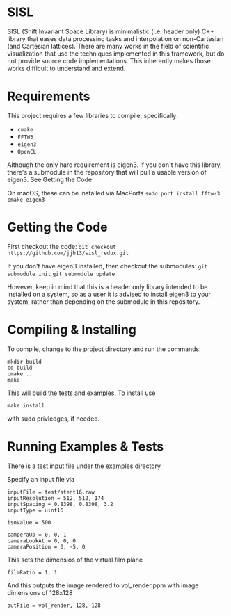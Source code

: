 SISL
====

SISL (Shift Invariant Space Library) is  minimalistic (i.e. header only) C++ library that eases
data processing tasks and interpolation on non-Cartesian (and Cartesian lattices). There are 
many works in the field of scientific visualization that use the techniques implemented in this
framework, but do not provide source code implementations. This inherently makes those works
difficult to understand and extend. 


Requirements
====
This project requires a few libraries to compile, specifically:
 * ```cmake```
 * ```FFTW3```
 * ```eigen3```
 * ```OpenCL```

Although the only hard requirement is eigen3. If you don't have this library, there's a submodule
in the repository that will pull a usable version of eigen3. See Getting the Code

On macOS, these can be installed via MacPorts
```sudo port install fftw-3 cmake eigen3```


Getting the Code
====
First checkout the code:
```git checkout https://github.com/jjh13/sisl_redux.git```

If you don't have eigen3 installed, then checkout the submodules:
```git submodule init```
```git submodule update```

However, keep in mind that this is a header only library intended to be installed on a system, so 
as a user it is advised to install eigen3 to your system, rather than depending on the submodule 
in this repository.

Compiling & Installing
====
To compile, change to the project directory and run the commands:

```{bash}
mkdir build
cd build
cmake ..
make 
```

This will build the tests and examples. To install use 
```{bash}
make install
```
with sudo privledges, if needed.

Running Examples & Tests
====
There is a test input file under the examples directory

Specify an input file via

```
inputFile = test/stent16.raw
inputResolution = 512, 512, 174
inputSpacing = 0.8398, 0.8398, 3.2
inputType = uint16

isoValue = 500

camperaUp = 0, 0, 1
cameraLookAt = 0, 0, 0
cameraPosition = 0, -5, 0
```

This sets the dimensios of the virtual film plane
```
filmRatio = 1, 1
```

And this outputs the image rendered to vol_render.ppm with image dimensions of 128x128
```
outFile = vol_render, 128, 128
```